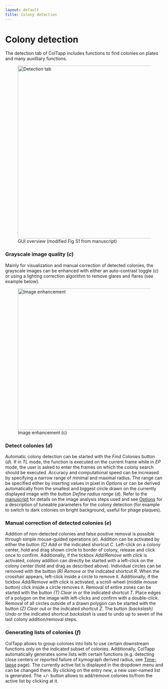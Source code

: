 ```yaml
---
layout: default
title: Colony detection
---
```

# Colony detection
The detection tab of ColTapp includes functions to find colonies on plates and many auxilliary functions.
<figure>
  <img src="{{site.url}}/assets/images/Detect_1.png" alt="Detection tab" height="550px"/>
  <figcaption>GUI overview (modified Fig S1 from manuscript) </figcaption>
</figure>

### Grayscale image quality (*c*)
Mainly for visualization and manual correction of detected colonies, the grayscale images can be enhanced with either an auto-contrast toggle (*c*) or using a lighting correction algorithm to remove glares and flares (see example below).
<figure>
  <img src="{{site.url}}/assets/images/Detect_3.png" alt="Image enhancement" height="450px"/>
  <figcaption> Image enhancement (c) </figcaption>
</figure>

### Detect colonies (*d*)
Automatic colony detection can be started with the _Find Colonies_ button (*d*). If in _TL_ mode, the function is executed on the current frame while in _EP_ mode, the user is asked to enter the frames on which the colony search should be executed. Accuracy and computational speed can be increased by specifying a narrow range of minimal and maximal radius. The range can be specified either by inserting values in pixel in _Options_ or can be derived automatically from the smallest and biggest circle drawn on the currently displayed image with the button _Define radius range_ (*d*).
Refer to the [manuscript](https://doi.org/10.1038/s41598-020-72979-4) for details on the image analysis steps used and see [Options]({{site.url}}/options) for a description of tuneable parameters for the colony detection (for example to switch to dark colonies on bright background, useful for phage plaques).

### Manual correction of detected colonies (*e*)
Addition of non-detected colonies and false positive removal is possible through simple mouse-guided operations (*e*). Addition can be activated by either the button _(C) Add_ or the indicated shortcut _C_. Left-click on a colony center, hold and drag shown circle to border of colony, release and click once to confirm. Additionally, if the tickbox _Add/Remove with click_ is activated, colony addition can directly be started with a left-click on the colony center (hold and drag as described above).
Individual circles can be removed with the button _(R) Remove_ or the indicated shortcut _R_. When the crosshair appears, left-click inside a circle to remove it. Additionally, if the tickbox _Add/Remove with click_ is activated, a scroll-wheel (middle mouse button) click inside a circle removes it. Removal of entire zones can be started with the button _(T) Clear in_ or the indicated shortcut _T_. Place edges of a polygon on the image with left-clicks and confirm with a double-click. Removal of all circles outside of a drawn polygon can be started with the button _(Z) Clear out_ or the indicated shortcut _Z_.
The button _(backslash) Undo_ or the indicated shortcut _backslash_ is used to undo up to seven of the last colony addition/removal steps.

### Generating lists of colonies (*f*)
ColTapp allows to group colonies into lists to use certain downstream functions only on the indicated subset of colonies. Additionally, ColTapp automatically generates some lists with certain functions (e.g. detecting close centers or reported failure of kymograph derived radius, see [Time-lapse](https://coltapp.github.io/timelapse.html) page). The currently active list is displayed in the dropdown menu and can be changed there. By clicking on the entry _new_, a new user-named list is generated.
The _+/-_ button allows to add/remove colonies to/from the active list by clicking at it.
